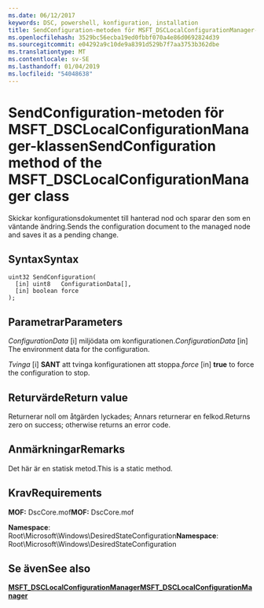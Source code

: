 ```yaml
---
ms.date: 06/12/2017
keywords: DSC, powershell, konfiguration, installation
title: SendConfiguration-metoden för MSFT_DSCLocalConfigurationManager-klassen
ms.openlocfilehash: 3529bc56ecba19ed0fbbf070a4e86d0692824d39
ms.sourcegitcommit: e04292a9c10de9a8391d529b7f7aa3753b362dbe
ms.translationtype: MT
ms.contentlocale: sv-SE
ms.lasthandoff: 01/04/2019
ms.locfileid: "54048638"
---
```

# <a name="sendconfiguration-method-of-the-msftdsclocalconfigurationmanager-class"></a><span data-ttu-id="aadf0-103">SendConfiguration-metoden för MSFT_DSCLocalConfigurationManager-klassen</span><span class="sxs-lookup"><span data-stu-id="aadf0-103">SendConfiguration method of the MSFT_DSCLocalConfigurationManager class</span></span>

<span data-ttu-id="aadf0-104">Skickar konfigurationsdokumentet till hanterad nod och sparar den som en väntande ändring.</span><span class="sxs-lookup"><span data-stu-id="aadf0-104">Sends the configuration document to the managed node and saves it as a pending change.</span></span>

## <a name="syntax"></a><span data-ttu-id="aadf0-105">Syntax</span><span class="sxs-lookup"><span data-stu-id="aadf0-105">Syntax</span></span>

```mof
uint32 SendConfiguration(
  [in] uint8   ConfigurationData[],
  [in] boolean force
);
```

## <a name="parameters"></a><span data-ttu-id="aadf0-106">Parametrar</span><span class="sxs-lookup"><span data-stu-id="aadf0-106">Parameters</span></span>

<span data-ttu-id="aadf0-107">*ConfigurationData* \[i\] miljödata om konfigurationen.</span><span class="sxs-lookup"><span data-stu-id="aadf0-107">*ConfigurationData* \[in\] The environment data for the configuration.</span></span>

<span data-ttu-id="aadf0-108">*Tvinga* \[i\] **SANT** att tvinga konfigurationen att stoppa.</span><span class="sxs-lookup"><span data-stu-id="aadf0-108">*force* \[in\] **true** to force the configuration to stop.</span></span>

## <a name="return-value"></a><span data-ttu-id="aadf0-109">Returvärde</span><span class="sxs-lookup"><span data-stu-id="aadf0-109">Return value</span></span>

<span data-ttu-id="aadf0-110">Returnerar noll om åtgärden lyckades; Annars returnerar en felkod.</span><span class="sxs-lookup"><span data-stu-id="aadf0-110">Returns zero on success; otherwise returns an error code.</span></span>

## <a name="remarks"></a><span data-ttu-id="aadf0-111">Anmärkningar</span><span class="sxs-lookup"><span data-stu-id="aadf0-111">Remarks</span></span>

<span data-ttu-id="aadf0-112">Det här är en statisk metod.</span><span class="sxs-lookup"><span data-stu-id="aadf0-112">This is a static method.</span></span>

## <a name="requirements"></a><span data-ttu-id="aadf0-113">Krav</span><span class="sxs-lookup"><span data-stu-id="aadf0-113">Requirements</span></span>

<span data-ttu-id="aadf0-114">**MOF:** DscCore.mof</span><span class="sxs-lookup"><span data-stu-id="aadf0-114">**MOF:** DscCore.mof</span></span>

<span data-ttu-id="aadf0-115">**Namespace**: Root\Microsoft\Windows\DesiredStateConfiguration</span><span class="sxs-lookup"><span data-stu-id="aadf0-115">**Namespace**: Root\Microsoft\Windows\DesiredStateConfiguration</span></span>

## <a name="see-also"></a><span data-ttu-id="aadf0-116">Se även</span><span class="sxs-lookup"><span data-stu-id="aadf0-116">See also</span></span>

[<span data-ttu-id="aadf0-117">**MSFT_DSCLocalConfigurationManager**</span><span class="sxs-lookup"><span data-stu-id="aadf0-117">**MSFT_DSCLocalConfigurationManager**</span></span>](msft-dsclocalconfigurationmanager.md)